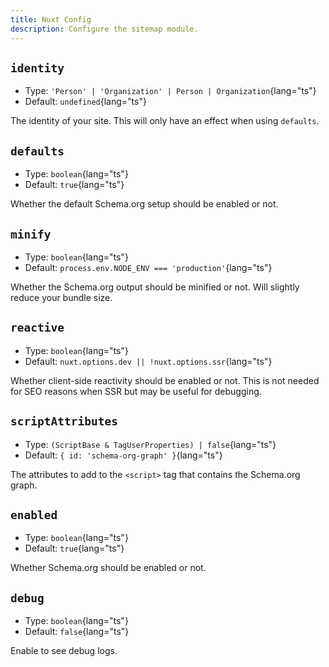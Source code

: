 ```yaml
---
title: Nuxt Config
description: Configure the sitemap module.
---
```


## `identity`

- Type: `'Person' | 'Organization' | Person | Organization`{lang="ts"}
- Default: `undefined`{lang="ts"}

The identity of your site. This will only have an effect when using `defaults`.

## `defaults`

- Type: `boolean`{lang="ts"}
- Default: `true`{lang="ts"}

Whether the default Schema.org setup should be enabled or not.

## `minify`

- Type: `boolean`{lang="ts"}
- Default: `process.env.NODE_ENV === 'production'`{lang="ts"}

Whether the Schema.org output should be minified or not. Will slightly reduce your bundle size.

## `reactive`

- Type: `boolean`{lang="ts"}
- Default: `nuxt.options.dev || !nuxt.options.ssr`{lang="ts"}

Whether client-side reactivity should be enabled or not. This is not needed for SEO reasons when SSR but may be useful for debugging.

## `scriptAttributes`

- Type: `(ScriptBase & TagUserProperties) | false`{lang="ts"}
- Default: `{ id: 'schema-org-graph' }`{lang="ts"}

The attributes to add to the `<script>` tag that contains the Schema.org graph.

## `enabled`

- Type: `boolean`{lang="ts"}
- Default: `true`{lang="ts"}

Whether Schema.org should be enabled or not.

## `debug`

- Type: `boolean`{lang="ts"}
- Default: `false`{lang="ts"}

Enable to see debug logs.
